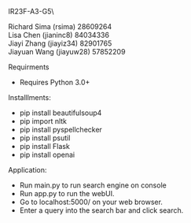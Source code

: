 IR23F-A3-G5\

Richard Sima (rsima) 28609264\
Lisa Chen (jianinc8) 84034336\
Jiayi Zhang (jiayiz34) 82901765\
Jiayuan Wang (jiayuw28) 57852209

Requirments
- Requires Python 3.0+

Installlments: 
- pip install beautifulsoup4
- pip import nltk
- pip install pyspellchecker
- pip install psutil
- pip install Flask
- pip install openai

Application:
- Run main.py to run search engine on console
- Run app.py to run the webUI.
- Go to localhost:5000/ on your web browser.
- Enter a query into the search bar and click search.
